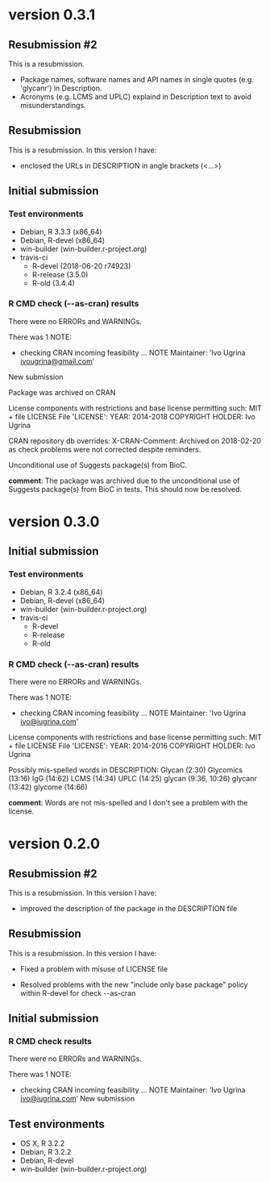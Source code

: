 # version 0.3.1

## Resubmission #2
This is a resubmission.

* Package names, software names and API names in single quotes (e.g. 'glycanr') in Description.
* Acronyms (e.g. LCMS and UPLC) explaind in Description text to avoid misunderstandings.

## Resubmission
This is a resubmission. In this version I have:

* enclosed the URLs in DESCRIPTION in angle brackets (<...>)

## Initial submission

### Test environments
* Debian, R 3.3.3 (x86_64)
* Debian, R-devel (x86_64)
* win-builder (win-builder.r-project.org)
* travis-ci 
  * R-devel (2018-06-20 r74923)
  * R-release (3.5.0)
  * R-old (3.4.4)

### R CMD check (--as-cran) results
There were no ERRORs and WARNINGs. 

There was 1 NOTE:
* checking CRAN incoming feasibility ... NOTE
Maintainer: ‘Ivo Ugrina <ivougrina@gmail.com>’

New submission

Package was archived on CRAN

License components with restrictions and base license permitting such:
  MIT + file LICENSE
File 'LICENSE':
  YEAR: 2014-2018
  COPYRIGHT HOLDER: Ivo Ugrina

CRAN repository db overrides:
  X-CRAN-Comment: Archived on 2018-02-20 as check problems were not
    corrected despite reminders.

  Unconditional use of Suggests package(s) from BioC.

**comment**: The package was archived due to the unconditional
use of Suggests package(s) from BioC in tests. This should
now be resolved.

# version 0.3.0

## Initial submission

### Test environments
* Debian, R 3.2.4 (x86_64)
* Debian, R-devel (x86_64)
* win-builder (win-builder.r-project.org)
* travis-ci 
  * R-devel
  * R-release
  * R-old

### R CMD check (--as-cran) results
There were no ERRORs and WARNINGs. 

There was 1 NOTE:
* checking CRAN incoming feasibility ... NOTE
Maintainer: 'Ivo Ugrina <ivo@iugrina.com>'

License components with restrictions and base license permitting such:
  MIT + file LICENSE
File 'LICENSE':
  YEAR: 2014-2016
  COPYRIGHT HOLDER: Ivo Ugrina

Possibly mis-spelled words in DESCRIPTION:
  Glycan (2:30)
  Glycomics (13:16)
  IgG (14:62)
  LCMS (14:34)
  UPLC (14:25)
  glycan (9:36, 10:26)
  glycanr (13:42)
  glycome (14:66)

**comment**: Words are not mis-spelled and I don't see a problem with the
license.

# version 0.2.0

## Resubmission #2
This is a resubmission. In this version I have:

* improved the description of the package in the DESCRIPTION file

## Resubmission
This is a resubmission. In this version I have:

* Fixed a problem with misuse of LICENSE file

* Resolved problems with the new "include only base package"
  policy within R-devel for check --as-cran

## Initial submission

### R CMD check results
There were no ERRORs and WARNINGs. 

There was 1 NOTE:

* checking CRAN incoming feasibility ... NOTE
  Maintainer: ‘Ivo Ugrina <ivo@iugrina.com>’
  New submission


## Test environments
* OS X, R 3.2.2
* Debian, R 3.2.2
* Debian, R-devel
* win-builder (win-builder.r-project.org)

